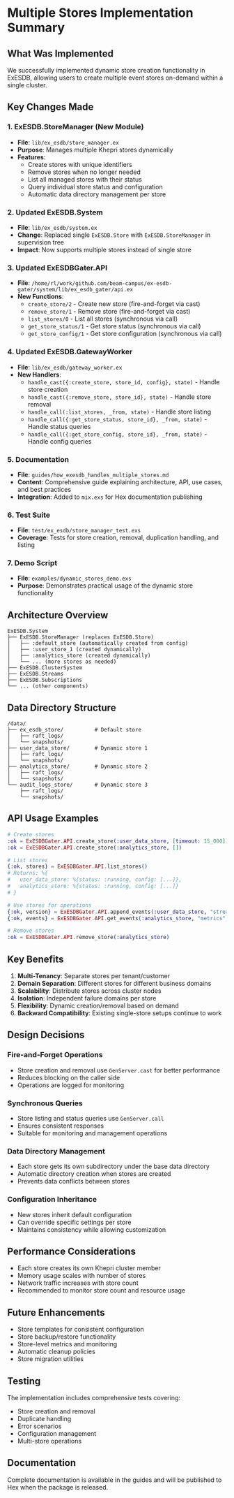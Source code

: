 # Multiple Stores Implementation Summary

## What Was Implemented

We successfully implemented dynamic store creation functionality in ExESDB, allowing users to create multiple event stores on-demand within a single cluster.

## Key Changes Made

### 1. ExESDB.StoreManager (New Module)
- **File**: `lib/ex_esdb/store_manager.ex`
- **Purpose**: Manages multiple Khepri stores dynamically
- **Features**:
  - Create stores with unique identifiers
  - Remove stores when no longer needed
  - List all managed stores with their status
  - Query individual store status and configuration
  - Automatic data directory management per store

### 2. Updated ExESDB.System
- **File**: `lib/ex_esdb/system.ex`
- **Change**: Replaced single `ExESDB.Store` with `ExESDB.StoreManager` in supervision tree
- **Impact**: Now supports multiple stores instead of single store

### 3. Updated ExESDBGater.API
- **File**: `/home/rl/work/github.com/beam-campus/ex-esdb-gater/system/lib/ex_esdb_gater/api.ex`
- **New Functions**:
  - `create_store/2` - Create new store (fire-and-forget via cast)
  - `remove_store/1` - Remove store (fire-and-forget via cast)
  - `list_stores/0` - List all stores (synchronous via call)
  - `get_store_status/1` - Get store status (synchronous via call)
  - `get_store_config/1` - Get store configuration (synchronous via call)

### 4. Updated ExESDB.GatewayWorker
- **File**: `lib/ex_esdb/gateway_worker.ex`
- **New Handlers**:
  - `handle_cast({:create_store, store_id, config}, state)` - Handle store creation
  - `handle_cast({:remove_store, store_id}, state)` - Handle store removal
  - `handle_call(:list_stores, _from, state)` - Handle store listing
  - `handle_call({:get_store_status, store_id}, _from, state)` - Handle status queries
  - `handle_call({:get_store_config, store_id}, _from, state)` - Handle config queries

### 5. Documentation
- **File**: `guides/how_exesdb_handles_multiple_stores.md`
- **Content**: Comprehensive guide explaining architecture, API, use cases, and best practices
- **Integration**: Added to `mix.exs` for Hex documentation publishing

### 6. Test Suite
- **File**: `test/ex_esdb/store_manager_test.exs`
- **Coverage**: Tests for store creation, removal, duplication handling, and listing

### 7. Demo Script
- **File**: `examples/dynamic_stores_demo.exs`
- **Purpose**: Demonstrates practical usage of the dynamic store functionality

## Architecture Overview

```
ExESDB.System
├── ExESDB.StoreManager (replaces ExESDB.Store)
│   ├── :default_store (automatically created from config)
│   ├── :user_store_1 (created dynamically)
│   ├── :analytics_store (created dynamically)
│   └── ... (more stores as needed)
├── ExESDB.ClusterSystem
├── ExESDB.Streams
├── ExESDB.Subscriptions
└── ... (other components)
```

## Data Directory Structure

```
/data/
├── ex_esdb_store/          # Default store
│   ├── raft_logs/
│   └── snapshots/
├── user_data_store/        # Dynamic store 1
│   ├── raft_logs/
│   └── snapshots/
├── analytics_store/        # Dynamic store 2
│   ├── raft_logs/
│   └── snapshots/
└── audit_logs_store/       # Dynamic store 3
    ├── raft_logs/
    └── snapshots/
```

## API Usage Examples

```elixir
# Create stores
:ok = ExESDBGater.API.create_store(:user_data_store, [timeout: 15_000])
:ok = ExESDBGater.API.create_store(:analytics_store, [])

# List stores
{:ok, stores} = ExESDBGater.API.list_stores()
# Returns: %{
#   user_data_store: %{status: :running, config: [...]},
#   analytics_store: %{status: :running, config: [...]}
# }

# Use stores for operations
{:ok, version} = ExESDBGater.API.append_events(:user_data_store, "stream-1", events)
{:ok, events} = ExESDBGater.API.get_events(:analytics_store, "metrics", 0, 10)

# Remove stores
:ok = ExESDBGater.API.remove_store(:analytics_store)
```

## Key Benefits

1. **Multi-Tenancy**: Separate stores per tenant/customer
2. **Domain Separation**: Different stores for different business domains
3. **Scalability**: Distribute stores across cluster nodes
4. **Isolation**: Independent failure domains per store
5. **Flexibility**: Dynamic creation/removal based on demand
6. **Backward Compatibility**: Existing single-store setups continue to work

## Design Decisions

### Fire-and-Forget Operations
- Store creation and removal use `GenServer.cast` for better performance
- Reduces blocking on the caller side
- Operations are logged for monitoring

### Synchronous Queries
- Store listing and status queries use `GenServer.call`
- Ensures consistent responses
- Suitable for monitoring and management operations

### Data Directory Management
- Each store gets its own subdirectory under the base data directory
- Automatic directory creation when stores are created
- Prevents data conflicts between stores

### Configuration Inheritance
- New stores inherit default configuration
- Can override specific settings per store
- Maintains consistency while allowing customization

## Performance Considerations

- Each store creates its own Khepri cluster member
- Memory usage scales with number of stores
- Network traffic increases with store count
- Recommended to monitor store count and resource usage

## Future Enhancements

- Store templates for consistent configuration
- Store backup/restore functionality
- Store-level metrics and monitoring
- Automatic cleanup policies
- Store migration utilities

## Testing

The implementation includes comprehensive tests covering:
- Store creation and removal
- Duplicate handling
- Error scenarios
- Configuration management
- Multi-store operations

## Documentation

Complete documentation is available in the guides and will be published to Hex when the package is released.
